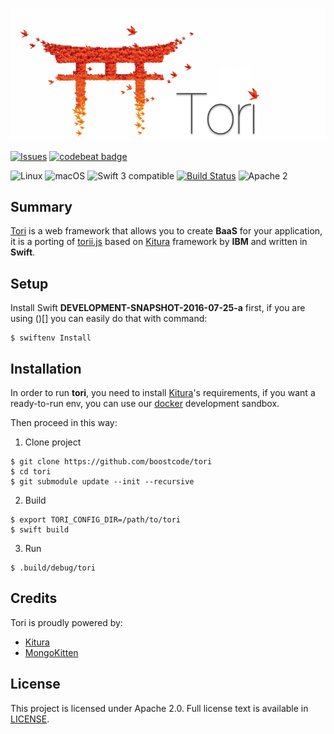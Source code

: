 
![Tori](https://raw.githubusercontent.com/boostcode/tori/master/.github/tori-logo.png)

[![Issues](https://img.shields.io/github/issues/boostcode/tori.svg?style=flat)](https://github.com/boostcode/tori/issues)
[![codebeat badge](https://codebeat.co/badges/8ddbd93f-ef3a-4ccc-9479-23dfbd3fe233)](https://codebeat.co/projects/github-com-boostcode-tori)

![Linux](https://img.shields.io/badge/linux-compatible-green.svg?style=flat)
![macOS](https://img.shields.io/badge/macOS-compatible-4BC51D.svg?style=flat)
![Swift 3 compatible](https://img.shields.io/badge/swift3-compatible-4BC51D.svg?style=flat)
[![Build Status](https://travis-ci.org/boostcode/tori.svg?branch=develop)](https://travis-ci.org/boostcode/tori)
![Apache 2](https://img.shields.io/badge/license-Apache2-blue.svg?style=flat)

## Summary

[Tori](https://github.com/boostcode/tori) is a web framework that allows you to create **BaaS** for your application, it is a porting of [torii.js](https://github.com/boostcode/torii.js) based on [Kitura](https://github.com/IBM-Swift/Kitura) framework by **IBM** and written in **Swift**.

## Setup

Install Swift **DEVELOPMENT-SNAPSHOT-2016-07-25-a** first, if you are using ()[] you can easily do that with command:

```shell
$ swiftenv Install
```

## Installation

In order to run **tori**, you need to install [Kitura](https://github.com/IBM-Swift/Kitura)'s requirements, if you want a ready-to-run env, you can use our [docker](https://github.com/boostcode/swift-ubuntu-docker) development sandbox.

Then proceed in this way:

1) Clone project
```shell
$ git clone https://github.com/boostcode/tori
$ cd tori
$ git submodule update --init --recursive
```

2) Build
```shell
$ export TORI_CONFIG_DIR=/path/to/tori
$ swift build
```

3) Run
```shell
$ .build/debug/tori
```

## Credits
Tori is proudly powered by:
- [Kitura](https://github.com/IBM-Swift/Kitura)
- [MongoKitten](https://github.com/PlanTeam/MongoKitten)

## License
This project is licensed under Apache 2.0. Full license text is available in [LICENSE](https://raw.githubusercontent.com/boostcode/tori/master/LICENSE).
